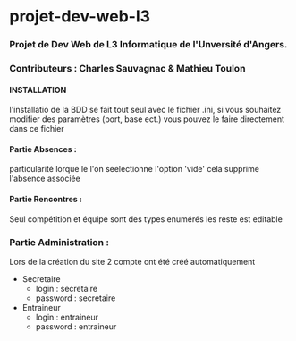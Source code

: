 # projet-dev-web-l3
### Projet de Dev Web de L3 Informatique de l'Unversité d'Angers.
### Contributeurs : Charles Sauvagnac & Mathieu Toulon

#### INSTALLATION
l'installatio de la BDD se fait tout seul avec le fichier .ini, si vous souhaitez modifier des paramètres (port, base ect.) vous pouvez le faire directement dans ce fichier

#### Partie Absences :
 particularité lorque le l'on seelectionne l'option 'vide' cela supprime l'absence associée

 #### Partie Rencontres :
 Seul compétition et équipe sont des types enumérés les reste est editable

### Partie Administration :
 Lors de la création du site 2 compte ont été créé automatiquement
* Secretaire
  * login : secretaire
  * password : secretaire
* Entraineur
  * login : entraineur
  * password : entraineur
